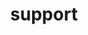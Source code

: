 ---
title: "support"
img: "/img/benefit-icons/support.png"
heading: "Support"
content: "Continuous 3-level helpdesk support with account, subscription, and billing management included."
class: "benefits"
weight: 3
---